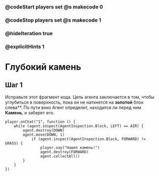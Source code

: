 ### @codeStart players set @s makecode 0
### @codeStop players set @s makecode 1

### @hideIteration true 
### @explicitHints 1


# Глубокий камень 

## Шаг 1
Исправьте этот фрагмент кода. Цель агента заключается в том, чтобы углубиться в поверхность, пока он не наткнется на **золотой** блок слева**. По пути вниз Агент определит, находится ли перед ним **Камень**, и заберет его.

```template
player.onChat("1", function () {
    while (agent.inspect(AgentInspection.Block, LEFT) == AIR) {
        agent.destroy(DOWN)
        agent.move(DOWN, 1)
            if (agent.inspect(AgentInspection.Block, FORWARD) != GRASS) {
                player.say("Нашел камень!")
                agent.destroy(FORWARD)
                agent.collectAll()
        }
    }
})
```
